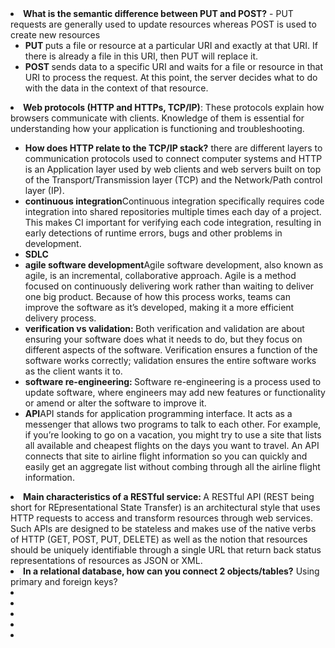 <li><b>What is the semantic difference between PUT and POST?</b> - PUT requests are generally used to update resources whereas POST is used to create new resources
<ul>
<li><b>PUT </b>puts a file or resource at a particular URI and exactly at that URI. If there is already a file in this URI, then PUT will replace it.</li>
<li><b>POST </b>sends data to a specific URI and waits for a file or resource in that URI to process the request. At this point, the server decides what to do with the data in the context of that resource.</li>
</ul>
</li>
<li><b>Web protocols (HTTP and HTTPs, TCP/IP)</b>: These protocols explain how browsers communicate with clients. Knowledge of them is essential for understanding how your application is functioning and troubleshooting.</li>
<ul>
<li><b>How does HTTP relate to the TCP/IP stack?</b> there are different layers to communication protocols used to connect computer systems and HTTP is an Application layer used by web clients and web servers built on top of the Transport/Transmission layer (TCP) and the Network/Path control layer (IP).</li>
<li><b>continuous integration</b>Continuous integration specifically requires code integration into shared repositories multiple times each day of a project. This makes CI important for verifying each code integration, resulting in early detections of runtime errors, bugs and other problems in development.</li>
<li><b>SDLC</b></li>
 <li><b>agile software development</b>Agile software development, also known as agile, is an incremental, collaborative approach. Agile is a method focused on continuously delivering work rather than waiting to deliver one big product. Because of how this process works, teams can improve the software as it’s developed, making it a more efficient delivery process.</li>
 <li><b>verification vs validation: </b>Both verification and validation are about ensuring your software does what it needs to do, but they focus on different aspects of the software. Verification ensures a function of the software works correctly; validation ensures the entire software works as the client wants it to.</li>
 <li><b>software re-engineering: </b>Software re-engineering is a process used to update software, where engineers may add new features or functionality or amend or alter the software to improve it. </li>
 <li><b>API</b>API stands for application programming interface. It acts as a messenger that allows two programs to talk to each other. For example, if you’re looking to go on a vacation, you might try to use a site that lists all available and cheapest flights on the days you want to travel. An API connects that site to airline flight information so you can quickly and easily get an aggregate list without combing through all the airline flight information.</li>
</ul>
</li>
<li><b> Main characteristics of a RESTful service: </b> A RESTful API (REST being short for REpresentational State Transfer) is an architectural style that uses HTTP requests to access and transform resources through web services. Such APIs are designed to be stateless and makes use of the native verbs of HTTP (GET, POST, PUT, DELETE) as well as the notion that resources should be uniquely identifiable through a single URL that return back status representations of resources as JSON or XML. </li>
<li><b>In a relational database, how can you connect 2 objects/tables?</b> Using primary and foreign keys?</li>
<li><b></b></li>
 <li><b></b></li>
 <li><b></b></li>
 <li><b></b></li>
 <li><b></b></li>